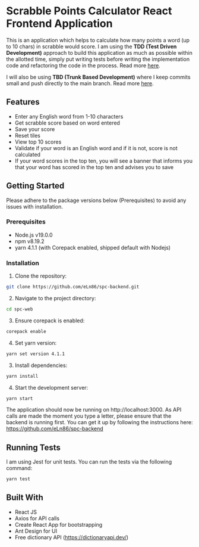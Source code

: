 # Scrabble Points Calculator React Frontend Application
This is an application which helps to calculate how many points a word (up to 10 chars) in scrabble would score.
I am using the **TDD (Test Driven Development)** approach to build this application as much as possible within the allotted time, 
simply put writing tests before writing the implementation code and refactoring the code in the process.
Read more [here](https://martinfowler.com/bliki/TestDrivenDevelopment.html).

I will also be using **TBD (Trunk Based Development)** where I keep commits small and push directly to the main branch.
Read more [here](https://trunkbaseddevelopment.com/).

## Features

- Enter any English word from 1-10 characters
- Get scrabble score based on word entered
- Save your score
- Reset tiles
- View top 10 scores
- Validate if your word is an English word and if it is not, score is not calculated
- If your word scores in the top ten, you will see a banner that informs you that your word has scored in the top ten and advises you to save

## Getting Started

Please adhere to the package versions below (Prerequisites) to avoid any issues with installation.

### Prerequisites

- Node.js v19.0.0
- npm v8.19.2
- yarn 4.1.1 (with Corepack enabled, shipped default with Nodejs)

### Installation

1. Clone the repository:

```bash
git clone https://github.com/eLn86/spc-backend.git
```
2. Navigate to the project directory:
```bash
cd spc-web
```
3. Ensure corepack is enabled:
```bash
corepack enable
```
4. Set yarn version:
```bash
yarn set version 4.1.1
```
3. Install dependencies:
```bash
yarn install
```
4. Start the development server:
```bash
yarn start
```
The application should now be running on http://localhost:3000. As API calls are made the moment you type a letter, 
please ensure that the backend is running first. You can get it up by following the instructions here:
https://github.com/eLn86/spc-backend

## Running Tests
I am using Jest for unit tests. You can run the tests via the following command:

```bash
yarn test
```

## Built With
- React JS
- Axios for API calls
- Create React App for bootstrapping
- Ant Design for UI
- Free dictionary API (https://dictionaryapi.dev/)